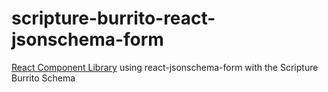 # scripture-burrito-react-jsonschema-form

[React Component Library](https://forum.door43.org/t/component-libraries/396) using react-jsonschema-form with the Scripture Burrito Schema


